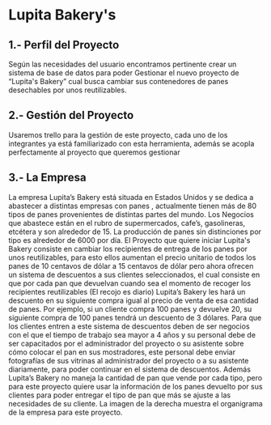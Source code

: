 # Lupita Bakery's
## 1.- Perfil del Proyecto
Según las necesidades del usuario encontramos pertinente crear un sistema de base de
datos para poder Gestionar el nuevo proyecto de “Lupita's Bakery” cual busca cambiar sus
contenedores de panes desechables por unos reutilizables.

## 2.- Gestión del Proyecto
Usaremos trello para la gestión de este proyecto, cada uno de los integrantes ya está
familiarizado con esta herramienta, además se acopla perfectamente al proyecto que
queremos gestionar

## 3.- La Empresa
La empresa Lupita’s Bakery está situada en Estados Unidos y se dedica a abastecer a
distintas empresas con panes , actualmente tienen más de 80 tipos de panes provenientes
de distintas partes del mundo. Los Negocios que abastece están en el rubro de
supermercados, cafe’s, gasolineras, etcétera y son alrededor de 15. La producción de
panes sin distinciones por tipo es alrededor de 6000 por día.
El Proyecto que quiere iniciar Lupita's Bakery consiste en cambiar los recipientes de entrega
de los panes por unos reutilizables, para esto ellos aumentan el precio unitario de todos los
panes de 10 centavos de dólar a 15 centavos de dólar pero ahora ofrecen un sistema de
descuentos a sus clientes seleccionados, el cual consiste en que por cada pan que
devuelvan cuando sea el momento de recoger los recipientes reutilizables (El recojo es
diario) Lupita’s Bakery les hará un descuento en su siguiente compra igual al precio de
venta de esa cantidad de panes. Por ejemplo, si un cliente compra 100 panes y devuelve
20, su siguiente compra de 100 panes tendrá un descuento de 3 dólares. Para que los
clientes entren a este sistema de descuentos deben de ser negocios con el que el tiempo de
trabajo sea mayor a 4 años y su personal debe de ser capacitados por el administrador del
proyecto o su asistente sobre cómo colocar el pan en sus mostradores, este personal debe
enviar fotografías de sus vitrinas al administrador del proyecto o a su asistente diariamente,
para poder continuar en el sistema de descuentos.
Además Lupita’s Bakery no maneja la cantidad de pan que vende por cada
tipo, pero para este proyecto quiere usar la información de los panes
devuelto por sus clientes para poder entregar el tipo de pan que más se
ajuste a las necesidades de su cliente.
La imagen de la derecha muestra el organigrama de la empresa para
este proyecto.